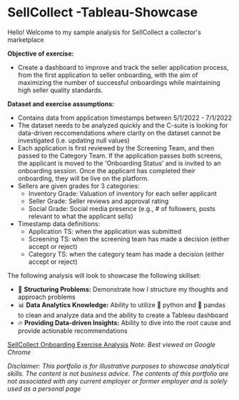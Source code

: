 # SellCollect -Tableau-Showcase

Hello! Welcome to my sample analysis for SellCollect a collector's marketplace<br>

**Objective of exercise:**
- Create a dashboard to improve and track the seller application process, from the first application to seller onboarding, with the aim of maximizing the number of successful onboardings while maintaining high seller quality standards.

**Dataset and exercise assumptions:**
- Contains data from application timestamps between 5/1/2022 - 7/1/2022
- The dataset needs to be analyzed quickly and the C-suite is looking for data-driven reccomendations where clarity on the dataset cannot be investigated (i.e. updating null values)
- Each application is first reviewed by the Screening Team, and then passed to the Category Team. If the application passes both screens, the applicant is moved to the 'Onboarding Status' and is invited to an onboarding session. Once the applicant has completed their onboarding, they will be live on the platform.
- Sellers are given grades for 3 categories:
    - Inventory Grade: Valuation of inventory for each seller applicant
    - Seller Grade: Seller reviews and approval rating
    - Social Grade: Social media presence (e.g., # of followers, posts relevant to what the applicant sells)
- Timestamp data definitions:
    - Application TS: when the application was submitted
    - Screening TS: when the screening team has made a decision (either accept or reject)
    - Category TS: when the category team has made a decision (either accept or reject)

The following analysis will look to showcase the following skillset:
- 🎯 **Structuring Problems:** Demonstrate how I structure my thoughts and approach problems 
- 📊 **Data Analytics Knowledge:** Ability to utilize 🐍 python and 🐼 pandas to clean and analyze data and the ability to create a Tableau dashboard
- 🔥 **Providing Data-driven Insights:** Ability to dive into the root cause and provide actionable recommendations 

[SellCollect Onboarding Exercise Analysis](https://github.com/Vibhesh91/SellCollect-Tableau-Showcase/blob/0089b7b1df7d8f7658a7eb381791301ad66ab734/SellCollect%20Seller%20Onboarding%20Exercise.ipynb)
_Note: Best viewed on Google Chrome_

_Disclaimer: This portfolio is for illustrative purposes to showcase analytical skills. The content is not business advice. The contents of this portfolio are not associated with any current employer or former employer and is solely used as a personal page_
